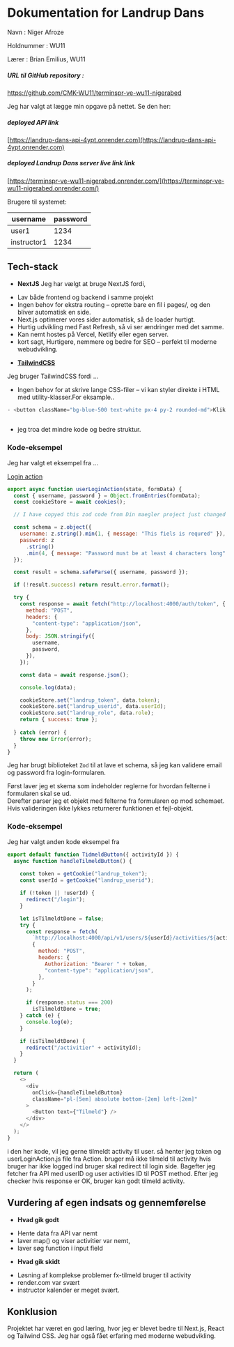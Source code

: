 # Dokumentation for Landrup Dans

 Navn : Niger Afroze 

 Holdnummer : WU11 

Lærer : Brian Emilius, WU11

##### URL til GitHub repository : 
https://github.com/CMK-WU11/terminspr-ve-wu11-nigerabed

Jeg har valgt at lægge min opgave på nettet. Se den her:

##### deployed API link

[https://landrup-dans-api-4ypt.onrender.com](https://landrup-dans-api-4ypt.onrender.com)

##### deployed Landrup Dans server live link link

[https://terminspr-ve-wu11-nigerabed.onrender.com/](https://terminspr-ve-wu11-nigerabed.onrender.com/)


Brugere til systemet:

| username | password |
|-|-|
| user1 | 1234 |
| instructor1 | 1234 |

## Tech-stack
* **NextJS**
Jeg har vælgt at bruge NextJS fordi,  

 - Lav både frontend og backend i samme projekt  
 - Ingen behov for ekstra routing – oprette bare en fil i pages/, og den bliver automatisk en side.
 - Next.js optimerer vores sider automatisk, så de loader hurtigt.
 - Hurtig udvikling med Fast Refresh, så vi ser ændringer med det samme.
 - Kan nemt hostes på Vercel, Netlify eller egen server.
 - kort sagt, Hurtigere, nemmere og bedre for SEO – perfekt til moderne webudvikling.
* [**TailwindCSS**](https:,//tailwindcss.com/)

Jeg bruger TailwindCSS fordi ...
- Ingen behov for at skrive lange CSS-filer – vi kan styler direkte i HTML med utility-klasser.For eksample..

```js
- <button className="bg-blue-500 text-white px-4 py-2 rounded-md">Klik mig</button>
 
```
- jeg troa det mindre kode og bedre struktur.


### Kode-eksempel
Jeg har valgt et eksempel fra ...

[Login action](/src/actions/userLoginAction.js)
```js
export async function userLoginAction(state, formData) {
  const { username, password } = Object.fromEntries(formData);
  const cookieStore = await cookies();

  // I have copyed this zod code from Din maegler project just changed token key and form input name.

  const schema = z.object({
    username: z.string().min(1, { message: "This fiels is requred" }),
    password: z
      .string()
      .min(4, { message: "Password must be at least 4 characters long" }),
  });

  const result = schema.safeParse({ username, password });

  if (!result.success) return result.error.format();

  try {
    const response = await fetch("http://localhost:4000/auth/token", {
      method: "POST",
      headers: {
        "content-type": "application/json",
      },
      body: JSON.stringify({
        username,
        password,
      }),
    });

    const data = await response.json();

    console.log(data);

    cookieStore.set("landrup_token", data.token);
    cookieStore.set("landrup_userid", data.userId);
    cookieStore.set("landrup_role", data.role);
    return { success: true };
    
  } catch (error) {
    throw new Error(error);
  }
}
```

Jeg har brugt biblioteket `Zod` til at lave et schema, så jeg kan validere email og password fra login-formularen.

Først laver jeg et skema som indeholder reglerne for hvordan felterne i formularen skal se ud.  
Derefter parser jeg et objekt med felterne fra formularen op mod schemaet.  
Hvis valideringen ikke lykkes returnerer funktionen et fejl-objekt.

### Kode-eksempel
Jeg har valgt anden kode eksempel fra 

```js
export default function TidmeldButton({ activityId }) {
  async function handleTilmeldButton() {
 
    const token = getCookie("landrup_token");
    const userId = getCookie("landrup_userid");

    if (!token || !userId) {
      redirect("/login");
    }

    let isTilmeldtDone = false;
    try {
      const response = fetch(
        `http://localhost:4000/api/v1/users/${userId}/activities/${activityId}`,
        {
          method: "POST",
          headers: {
            Authorization: "Bearer " + token,
            "content-type": "application/json",
          },
        }
      );

      if (response.status === 200) 
        isTilmeldtDone = true;
    } catch (e) {
      console.log(e);
    }

    if (isTilmeldtDone) {
      redirect("/activitier" + activityId);
    }
  }

  return (
    <>
      <div
        onClick={handleTilmeldButton}
        className="pl-[5em] absolute bottom-[2em] left-[2em]"
      >
        <Button text={"Tilmeld"} />
      </div>
    </>
  );
}
```

i den her kode, vil jeg gerne tilmeldt activity til user. så henter jeg token og userLoginAction.js file fra Action.
bruger må ikke tilmeld til activity hvis bruger har ikke logged ind bruger skal redirect til login side. Bagefter jeg fetcher fra API med userID og user activities ID til POST method. Efter jeg checker hvis response er OK, bruger kan godt tilmeld activity.




## Vurdering af egen indsats og gennemførelse 

* **Hvad gik godt**
- Hente data fra API var nemt
- laver map() og viser activitier var nemt,
- laver søg function i input field
* **Hvad gik skidt**
- Løsning af komplekse problemer fx-tilmeld bruger til activity
- render.com var svært
- instructor kalender er meget svært.
## Konklusion
Projektet har været en god læring, hvor jeg er blevet bedre til Next.js, React og Tailwind CSS. Jeg har også fået erfaring med moderne webudvikling. 
